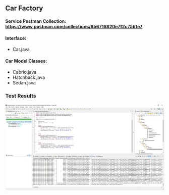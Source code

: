 ## Car Factory

#### Service Postman Collection: https://www.postman.com/collections/8b6716820e7f2c75b1e7


#### Interface:
- Car.java

#### Car Model Classes:
- Cabrio.java
- Hatchback.java
- Sedan.java


### Test Results
![image](https://github.com/yunussezgin/car-factory/blob/master/src/main/resources/CarFactoryTest.JPG?raw=true)
